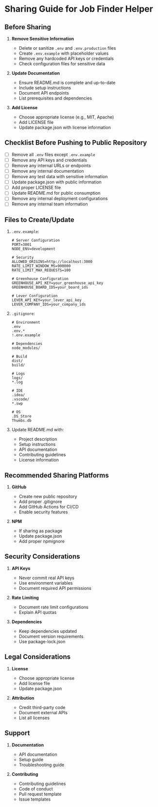 # Sharing Guide for Job Finder Helper

## Before Sharing

1. **Remove Sensitive Information**
   - Delete or sanitize `.env` and `.env.production` files
   - Create `.env.example` with placeholder values
   - Remove any hardcoded API keys or credentials
   - Check configuration files for sensitive data

2. **Update Documentation**
   - Ensure README.md is complete and up-to-date
   - Include setup instructions
   - Document API endpoints
   - List prerequisites and dependencies

3. **Add License**
   - Choose appropriate license (e.g., MIT, Apache)
   - Add LICENSE file
   - Update package.json with license information

## Checklist Before Pushing to Public Repository

- [ ] Remove all `.env` files except `.env.example`
- [ ] Remove any API keys and credentials
- [ ] Remove any internal URLs or endpoints
- [ ] Remove any internal documentation
- [ ] Remove any test data with sensitive information
- [ ] Update package.json with public information
- [ ] Add proper LICENSE file
- [ ] Update README.md for public consumption
- [ ] Remove any internal deployment configurations
- [ ] Remove any internal team information

## Files to Create/Update

1. `.env.example`:
   ```
   # Server Configuration
   PORT=3001
   NODE_ENV=development

   # Security
   ALLOWED_ORIGINS=http://localhost:3000
   RATE_LIMIT_WINDOW_MS=900000
   RATE_LIMIT_MAX_REQUESTS=100

   # Greenhouse Configuration
   GREENHOUSE_API_KEY=your_greenhouse_api_key
   GREENHOUSE_BOARD_IDS=your_board_ids

   # Lever Configuration
   LEVER_API_KEY=your_lever_api_key
   LEVER_COMPANY_IDS=your_company_ids
   ```

2. `.gitignore`:
   ```
   # Environment
   .env
   .env.*
   !.env.example

   # Dependencies
   node_modules/
   
   # Build
   dist/
   build/
   
   # Logs
   logs/
   *.log
   
   # IDE
   .idea/
   .vscode/
   *.swp
   
   # OS
   .DS_Store
   Thumbs.db
   ```

3. Update README.md with:
   - Project description
   - Setup instructions
   - API documentation
   - Contributing guidelines
   - License information

## Recommended Sharing Platforms

1. **GitHub**
   - Create new public repository
   - Add proper .gitignore
   - Add GitHub Actions for CI/CD
   - Enable security features

2. **NPM**
   - If sharing as package
   - Update package.json
   - Add proper npmignore

## Security Considerations

1. **API Keys**
   - Never commit real API keys
   - Use environment variables
   - Document required API permissions

2. **Rate Limiting**
   - Document rate limit configurations
   - Explain API quotas

3. **Dependencies**
   - Keep dependencies updated
   - Document version requirements
   - Use package-lock.json

## Legal Considerations

1. **License**
   - Choose appropriate license
   - Add license file
   - Update package.json

2. **Attribution**
   - Credit third-party code
   - Document external APIs
   - List all licenses

## Support

1. **Documentation**
   - API documentation
   - Setup guide
   - Troubleshooting guide

2. **Contributing**
   - Contributing guidelines
   - Code of conduct
   - Pull request template
   - Issue templates
